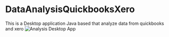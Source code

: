 # DataAnalysisQuickbooksXero
This is a Desktop application Java based that analyze data from quickbooks and xero
![Analysis Desktop App](http://imgur.com/a/aOE5D)

